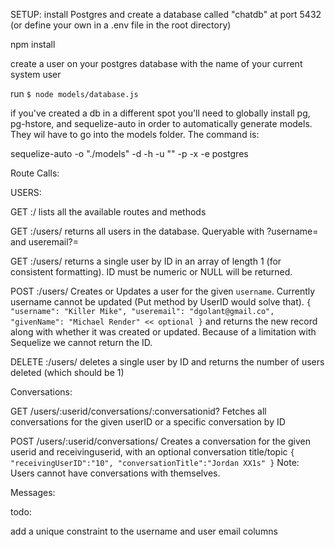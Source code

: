


SETUP:
install Postgres and create a database called "chatdb" at port 5432 (or define your own in a .env file in the root directory)

npm install

create a user on your postgres database with the name of your current system user

run `$ node models/database.js`

if you've created a db in a different spot you'll need to globally install pg, pg-hstore, and sequelize-auto in order to automatically generate models. They wil have to go into the models folder. The command is:

sequelize-auto -o "./models" -d <dbname> -h <host> -u "<user>" -p <port> -x <password> -e postgres





Route Calls:

USERS:

GET <host>:<port>/
	lists all the available routes and methods


GET <host>:<port>/users/
	returns all users in the database. Queryable with ?username= and useremail?=

GET <host>:<port>/users/<id>
	returns a single user by ID in an array of length 1 (for consistent formatting).
	ID must be numeric or NULL will be returned.


POST <host>:<port>/users/
	Creates or Updates a user for the given `username`. Currently username cannot be updated (Put method by UserID would solve that).
	```{
		"username": "Killer Mike",
		"useremail": "dgolant@gmail.co",
		"givenName": "Michael Render" << optional
	}```
	and returns the new record along with whether it was created or updated. Because of a limitation with Sequelize we cannot return the ID.

DELETE <host>:<port>/users/<id>
	deletes a single user by ID and returns the number of users deleted (which should be 1)


Conversations:

GET /users/:userid/conversations/:conversationid?
	Fetches all conversations for the given userID
	or a specific conversation by ID

POST /users/:userid/conversations/
	Creates a conversation for the given userid and receivinguserid, with an optional conversation title/topic
	```{
		"receivingUserID":"10",
		"conversationTitle":"Jordan XX1s"
	}```
	Note: Users cannot have conversations with themselves.

Messages:

todo:

add a unique constraint to the username and user email columns